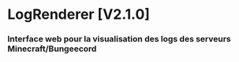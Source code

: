 # LogRenderer [V2.1.0]

### Interface web pour la visualisation des logs des serveurs Minecraft/Bungeecord